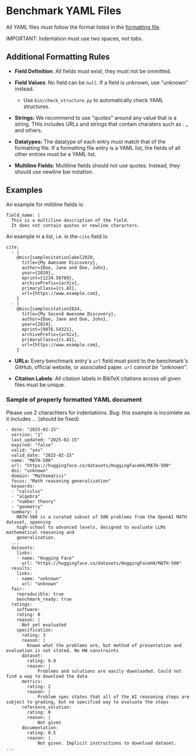 # Benchmark YAML Files

All YAML files must follow the format listed in the [formatting file](benchmarks-format.yaml).

IMPORTANT: Indentation must use two spaces, *not tabs*.

## Additional Formatting Rules

- **Field Definition**: All fields must exist, they must not be ommitted. 

- **Field Values**: No field can be `null`. If a field is unknown, use "unknown" instead.
    - Use `bin/check_structure.py` to automatically check YAML structures.

- **Strings:** We recommend to use "quotes" around any value that is a string. THis includes URLs and strings that contain charaters such as : _ and others.

- **Datatypes:** The datatype of each entry must match that of the formatting file. If a formatting file entry is a YAML list, the fields of all other entries must be a YAML list.

- **Multiline Fields:** Multiline fields should not use quotes. Instead, they should use newline bar notation.  

## Examples

An example for miltiline fields is:
     
```
field_name: |
  This is a multiline description of the field.
  It does not contain quotes or newline characters.
```

An example in a list, i.e. in the `cite` field is:  

```
cite:
  - |
    @misc{samplecitationlabel2020,
      title={My Awesome Discovery}, 
      author={Doe, Jane and Doe, John},
      year={2020},
      eprint={1234.56789},
      archivePrefix={arXiv},
      primaryClass={cs.AI},
      url={https://www.example.com}, 
    }
  - |
    @misc{samplecitation2024,
      title={My Second Awesome Discovery}, 
      author={Doe, Jane and Doe, John},
      year={2024},
      eprint={9876.54321},
      archivePrefix={arXiv},
      primaryClass={cs.AI},
      url={https://www.example.com}, 
    }
```

- **URLs:** Every benchmark entry's `url` field must point to the benchmark's GitHub, official website, or associated paper. *`url` cannot be "unknown".*

- **Citation Labels**: All citation labels in BibTeX citations across *all* given files must be unique.


### Sample of properly formatted YAML document

Please use 2 charachters for indentations.
Bug: this example is incomlete as it includes ... (should be fixed)

```
- date: "2025-02-15"
  version: "1"
  last_updated: "2025-02-15"
  expired: "false"
  valid: "yes"
  valid_date: "2025-02-15"
  name: "MATH-500"
  url: "https://huggingface.co/datasets/HuggingFaceH4/MATH-500"
  doi: "unknown"
  domain: "Mathematics"
  focus: "Math reasoning generalization"
  keywords:
  - "calculus"
  - "algebra"
  - "number theory"
  - "geometry"
  summary: |
    MATH-500 is a curated subset of 500 problems from the OpenAI MATH dataset, spanning
    high-school to advanced levels, designed to evaluate LLMs mathematical reasoning and 
    generalization.
  ...
  datasets:
    links:
    - name: "Hugging Face"
      url: "https://huggingface.co/datasets/HuggingFaceH4/MATH-500"
  results:
    links:
    - name: "unknown"
      url: "unknown"
  fair:
    reproducible: true
    benchmark_ready: true
  ratings:
    software:
    rating: 0
    reason: |
      Not yet evaluated
    specification:
      rating: 3
      reason: |
        Known what the problems are, but method of presentation and evaluation is not stated. No HW constraints
      dataset:
        rating: 9.9
        reason: |
            Problems and solutions are easily downloaded. Could not find a way to download the data
      metrics:
        rating: 2
        reason: |
            Problem spec states that all of the AI reasoning steps are subject to grading, but no specified way to evaluate the steps
      reference_solution:
        rating: 0
        reason: |
            Not given
      documentation:
        rating: 0.5
        reason: |
            Not given. Implicit instructions to download dataset.
...
```
